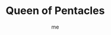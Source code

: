 ---
# basics
title     		 : "Queen of Pentacles"
token					 : 'coins-13'
card_type			 : '' # major, minor, court
layout				 : "tarot-card"
author    		 : 'me'
one_liner 		 : "Luxury, comfort, resourcefulness, generosity, prosperity"
alt_names			 : ['Queen of Disks', 'Mother of Roots']
images				 : ['assets/images/tarot/rws/rw-coins-13.jpg']
keywords			 : ['luxury', 'comfort', 'resourcefulness', 'generosity', 'prosperity']
url						 : 'tarot/cards/coins-13'
aliases				 : ['coins-queen']

# password: 'foolish journey'
dropbox				 : 'https://www.dropbox.com/sh/zvp8judzsmjgmkc/AABtuOKCLLtSYXwP_I83jExJa?dl=0'

personality    : "The Queen of Coins can represent anyone who wants to encourage others (Queen) to appreciate the pleasures of the physical world (Coins). The Queen may also represent the tendency to be more materially-minded than spiritually-minded, or the need to pursue personal comfort at almost any cost."

meaning_light  : "Appreciating fine food, fine wine, beautiful art, beautiful bodies, or any of the better things in life. Reveling in healthy sexuality. Treating yourself. Splurging on the occasional “nice to have” item. Rewarding someone with compensation above and beyond expectations. Having it all."

meaning_shadow : "Indulging in gluttony or greediness. Becoming insatiable. Blunting the impact of treats by indulging in them too often. Providing physical comfort without providing for emotional needs. Allowing a feeling of entitlement to distort your gratitude for what you’re given."

# more detail
correspondence_element 			: "Water"
correspondence_planet				: "Earth"
correspondence_affirmation 	: "I relish the best this world has to offer."
correspondence_story 				: "The main character must avoid being lulled into complacency by the temptations of “the good life."

advice_relationships 	 : "Over time, passion may give way to comfort; both of these incarnations of love have their benefits. A luxury shared with others becomes even more luxurious. Don’t over-think sex and relationships. Instead, set reasonable limits and embrace what your body yearns for."

advice_work 					 : "Strive to incorporate special touches and little extras in your products and services today. These may require more time or resources to complete, but the results will be well worth the investment. Don’t be satisfied with anything less than the very best product possible."

advice_spirituality 	 : "Cocoon yourself in spiritual protection. Say an extra prayer. Burn an expensive stick of incense and savor the sweet aroma. Light a scented candle. Enjoy a ritual dinner. Alternatively, heighten your appreciation for your blessings by engaging in a period of voluntary simplicity. What can you do without?"

advice_personal_growth : "How often do you cheat yourself by opting for the less expensive, the less suitable, or the less than perfect? There’s great pleasure in sacrificing for, saving for, and acquiring something “just right.” You may find anticipating something is more pleasurable than having it."

advice_fortune_telling : "This card represents a woman with an expansive, sensual nature, likely born between December 13th and 31st, who uses sensual appeal and the promise of reward to sway others to her point of view."

questions	: ["What might happen if you emulated the Queen of Coins' attention to sensual detail?", "What might happen if you were to put your own best side forward, thrusting it into the spotlight for all to admire?", "Money and health come and go. How can you cultivate a level of comfort that transcends sudden and unexpected changes in your circumstances?", "How do you define luxury?", "What would you have to give up in order to 'have it all?'"]

# referenced in the symbols.toml data file
symbols	  : ['queen', 'coins', 'luxurious-robes', 'adoration-of-coin']

# metadata
suppress_topnav : true
related_cards 	: []

---